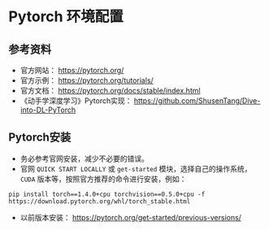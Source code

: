 # Pytorch 环境配置

## 参考资料


- 官方网站： https://pytorch.org/
- 官方示例： https://pytorch.org/tutorials/
- 官方文档： https://pytorch.org/docs/stable/index.html
- 《动手学深度学习》Pytorch实现： https://github.com/ShusenTang/Dive-into-DL-PyTorch

## Pytorch安装

- 务必参考官网安装，减少不必要的错误。
- 官网 `QUICK START LOCALLY` 或 `get-started` 模块，选择自己的操作系统， `CUDA` 版本等，按照官方推荐的命令进行安装，例如：

~~~shell
pip install torch==1.4.0+cpu torchvision==0.5.0+cpu -f https://download.pytorch.org/whl/torch_stable.html
~~~

- 以前版本安装： https://pytorch.org/get-started/previous-versions/
